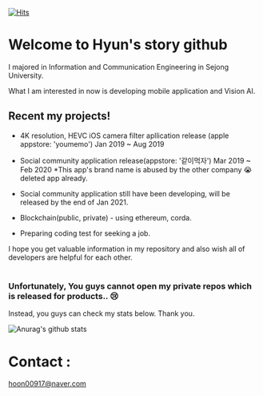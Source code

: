 [![Hits](https://hits.seeyoufarm.com/api/count/incr/badge.svg?url=https%3A%2F%2Fgithub.com%2Fhyunstory&count_bg=%2379C83D&title_bg=%23555555&icon=&icon_color=%23E7E7E7&title=hits&edge_flat=false)](https://hits.seeyoufarm.com)


# Welcome to Hyun's story github

I majored in Information and Communication Engineering in Sejong University.

What I am interested in now is developing mobile application and Vision AI.

## Recent my projects!
 - 4K resolution, HEVC iOS camera filter apllication release (apple appstore: 'youmemo') Jan 2019 ~ Aug 2019
 
 - Social community application release(appstore: '같이먹자') Mar 2019 ~ Feb 2020
 *This app's brand name is abused by the other company :sob:
 deleted app already. 

 - Social community application still have been developing, will be released by the end of Jan 2021.
 
 - Blockchain(public, private) - using ethereum, corda.
 
 - Preparing coding test for seeking a job.




I hope you get valuable information in my repository and also wish all of developers are helpful for each other.
#

### Unfortunately, You guys cannot open my private repos which is released for products.. :cry:
Instead, you guys can check my stats below. Thank you.

![Anurag's github stats](https://github-readme-stats.vercel.app/api?username=hyunstory&count_private=true&show_icons=true)



# Contact : 
hoon00917@naver.com




